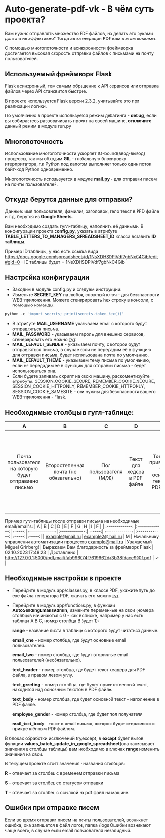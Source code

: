 # Auto-generate-pdf-vk - В чём суть проекта?
  Вам нужно отправлять множество PDF файлов, но делать это руками долго и не эффективно? Тогда автогенерация PDF вам в этом поможет.
  
  С помощью многопоточности и асинхронности фреймворка достигается высокая скорость отправки файлов с письмами на почту пользователей.

## Используемый фреймворк Flask
  Flask асинхронный, тем самым обращение к API сервисов или отправка файлов через API становится быстрее.
  
  В проекте используется Flask версии 2.3.2, учитывайте это при реализации логики.
  
  По умолчанию в проекте используется режим дебагинга - **debug**, если вы собираетесь разворачивать проект на своей машине, **отключите** данный режим в модуле run.py

## Многопоточность
  Использование многопоточности ускоряет IO-bound(ввод-вывод) процессы, так мы обходим **GIL** - глобальную блокировку итерпритатора, т.к Python под капотом выполняет только один поток байт-код Python одновременно.
  
  Многопоточность используется в модуле **mail.py** - для отправки писем на почты пользователей.

## Откуда берутся данные для отправки?
  Данные: имя пользователя, фамилия, заголовок, тело текст в PFD файле и т.д. берутся из **Google Sheets**.
  
  Вам необходимо создать гугл-таблицу, наполнить её данными. В конфигурации проекта **config.py**, указать в атрибуте **TABLE_LETTERS_TO_MANAGERS_SPREADSHEET_ID** класса вставить **ID таблицы**.
  
  Пример ID таблицы, у нас есть ссылка вида https://docs.google.com/spreadsheets/d/1NsXDHSDPlVdf7gbNxC4Gib/edit#gid=0 - ID таблицы будет = 1NsXDHSDPlVdf7gbNxC4Gib

## Настройка конфигурации
  * Заходим в модуль config.py и следуем инструкции:
  * Измените **SECRET_KEY** на любой, сложный ключ - для безопасности WEB-приложения. Можете сгенирировать hex строку в консоли, с помощью команды: 
```python
python -c 'import secrets; print(secrets.token_hex())'
```
  * В атрибуте **MAIL_USERNAME** указываем email с которого будут отправляться письма.
  * **MAIL_PASSWORD** - указываем пароль для внешних сервисов, сгенерировать его можно [тут](https://account.mail.ru/user/2-step-auth/passwords?back_url=https%3A%2F%2Fid.mail.ru%2Fsecurity).
  * **MAIL_DEFAULT_SENDER** - указываем почту, с которой будут отправляться письма, в случае если не передадим её в функцию для отправки письма, будет использована почта по умолчанию.
  * **MAIL_DEFAULT_THEME** - указываем тему письма по умолчанию, если не передадим её в функцию для отправки письма - будет использоваться она.
  * Если будете заливать скрипт на свою машину, раскоментируйте атрибуты: SESSION_COOKIE_SECURE, REMEMBER_COOKIE_SECURE, SESSION_COOKIE_HTTPONLY, REMEMBER_COOKIE_HTTPONLY, SESSION_COOKIE_SAMESITE - они нужны для безопасности вашего WEB-приложения - Flask.

## Необходимые столбцы в гугл-таблице:
| A        | B           | C  | D | E        | F           | G  | H | I        | F           |
| :-------------: |:-------------:| :-----:| :-------------: |:-------------:| :-----:| :-------------: |:-------------:| :-----:| :-----:|
| Почта пользователя на которую будет отправлено письмо | Второстепенная почта (не обязательно) | Пол пользователя (М/Ж) | Текст для хедера в PDF файле | Текст для приветствия - над основным текстом в PDF файле | Основной текст для PDF файла | Время отправки письма | Статус доставки письма - Письмо будет доставлено, установится статус "Доставлено" | Ссылка для скачивания сгенерированного файла с машины | Чек-бокс, если чек-бокс нажат, письмо будет отправлено, если нет - система не сгенерирует файл и не отправит его на почту пользователя |

Пример гугл-таблицы после отправки письма на необходимые email/email's:
| A        | B           | C  | D | E        | F           | G  | H | I        | F           |
| :-------------: |:-------------:| :-----:| :-------------: |:-------------:| :-----:| :-------------: |:-------------:| :-----:| :-----:|
| example@mail.ru | example2@mail.ru | М | Начальнику управления автоматизации процессов example@mail.ru | Уважаемый Miguel Grinberg! | Выражаем Вам благодарность за фреймворк Flask | 02.10.2023 17:48:23 | Доставлено | http://127.0.0.1:5000/pdf/mail/fab996074f7619662da3b38fdace900f.pdf | &check; |

## Необходимые настройки в проекте
* Перейдите в модуль app/classes.py, в классе PDF, укажите путь до exe файла генератора PDF, скачать его можно [тут](https://wkhtmltopdf.org/downloads.html).
* Перейдите в модуль app/functions.py, в функции **AutoSendingEmailsAdmin**, измените переменные на свои (номера столбцов начинаются с 0 - как в списке, например у нас есть таблица A B C, номер столбца B будет 1):
  
  **range** - название листа в таблице с которого будут читаться данные.
  
  **email_one** - номер столбца, где будут основные email пользователей.
  
  **email_two** - номер столбца, где будут вторичные email пользователей (необязательно).
  
  **text_header** - номер столбца, где будет текст хеадера для PDF файла, в правом левом углу.
  
  **text_greeting** - номер столбца, где будет приветственный текст, находится над основным текстом в PDF файле.
  
  **text_body** - номер столбца, где будет основной текст - наполнение в PDF файле.
  
  **employee_gender** - номер столбца, где будет пол получателя
  
  **mail_text_body** - текст в email письме, которое будет отправлено с прикреплённым PDF файлом.
  
В блоках обработки исключений try/except, в **except** будет вызов функции **values_batch_update_in_google_spreadsheet**(она записывает значения в столбцы таблицы) вам необходимо в ключах **range** изменить значения на свои.


В текущем проекте стоят значения - названия столбцов:

 **R** - отвечает за столбец с временем отправки письма
 
 **S** - отвечает за столбец со статусом отправки
 
 **T** - отвечает за столбец с ссылкой на pdf файл на машине.


## Ошибки при отправке писем
  Если во время отправки писем на почты пользователей, возникнет ошибка, она запишется в файл логов, папка /logs
  Ошибки возникают чаще всего, в случае если email пользователя невалидный.

